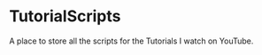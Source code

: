 TutorialScripts
===============

A place to store all the scripts for the Tutorials I watch on YouTube.
